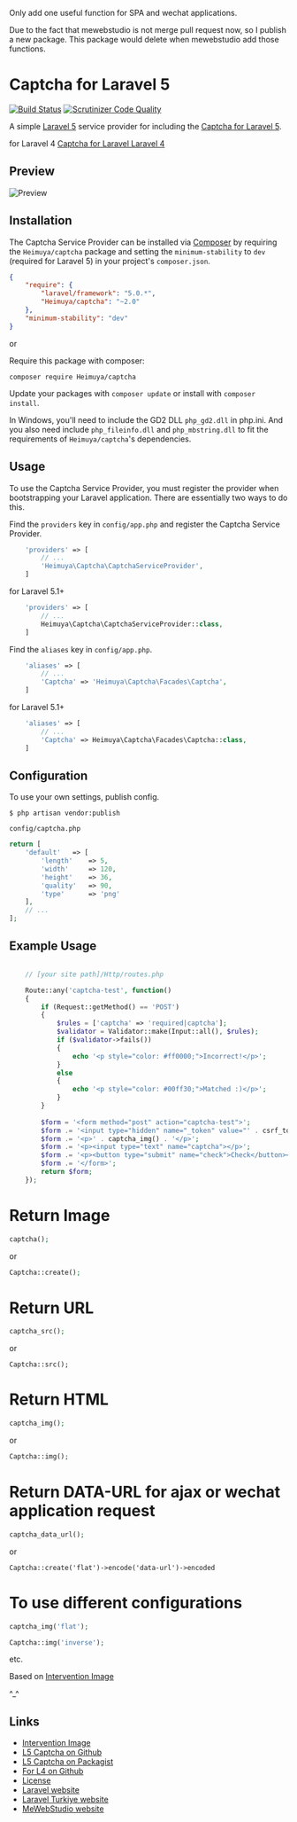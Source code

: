 Only add one useful function for SPA and wechat applications.

Due to the fact that mewebstudio is not merge pull request now,  so I publish a new package. This package would delete when mewebstudio add those functions.

# Captcha for Laravel 5

[![Build Status](https://travis-ci.org/mewebstudio/captcha.svg?branch=master)](https://travis-ci.org/mewebstudio/captcha) [![Scrutinizer Code Quality](https://scrutinizer-ci.com/g/mewebstudio/captcha/badges/quality-score.png?b=master)](https://scrutinizer-ci.com/g/mewebstudio/captcha/?branch=master)

A simple [Laravel 5](http://www.laravel.com/) service provider for including the [Captcha for Laravel 5](https://github.com/mewebstudio/captcha).

for Laravel 4 [Captcha for Laravel Laravel 4](https://github.com/mewebstudio/captcha/tree/master-l4)

## Preview
![Preview](http://i.imgur.com/HYtr744.png)

## Installation

The Captcha Service Provider can be installed via [Composer](http://getcomposer.org) by requiring the
`Heimuya/captcha` package and setting the `minimum-stability` to `dev` (required for Laravel 5) in your
project's `composer.json`.

```json
{
    "require": {
        "laravel/framework": "5.0.*",
        "Heimuya/captcha": "~2.0"
    },
    "minimum-stability": "dev"
}
```

or

Require this package with composer:
```
composer require Heimuya/captcha
```

Update your packages with ```composer update``` or install with ```composer install```.

In Windows, you'll need to include the GD2 DLL `php_gd2.dll` in php.ini. And you also need include `php_fileinfo.dll` and `php_mbstring.dll` to fit the requirements of `Heimuya/captcha`'s dependencies.




## Usage

To use the Captcha Service Provider, you must register the provider when bootstrapping your Laravel application. There are
essentially two ways to do this.

Find the `providers` key in `config/app.php` and register the Captcha Service Provider.

```php
    'providers' => [
        // ...
        'Heimuya\Captcha\CaptchaServiceProvider',
    ]
```
for Laravel 5.1+
```php
    'providers' => [
        // ...
        Heimuya\Captcha\CaptchaServiceProvider::class,
    ]
```

Find the `aliases` key in `config/app.php`.

```php
    'aliases' => [
        // ...
        'Captcha' => 'Heimuya\Captcha\Facades\Captcha',
    ]
```
for Laravel 5.1+
```php
    'aliases' => [
        // ...
        'Captcha' => Heimuya\Captcha\Facades\Captcha::class,
    ]
```

## Configuration

To use your own settings, publish config.

```$ php artisan vendor:publish```

`config/captcha.php`

```php
return [
    'default'   => [
        'length'    => 5,
        'width'     => 120,
        'height'    => 36,
        'quality'   => 90,
        'type'      => 'png'
    ],
    // ...
];
```

## Example Usage
```php

    // [your site path]/Http/routes.php

    Route::any('captcha-test', function()
    {
        if (Request::getMethod() == 'POST')
        {
            $rules = ['captcha' => 'required|captcha'];
            $validator = Validator::make(Input::all(), $rules);
            if ($validator->fails())
            {
                echo '<p style="color: #ff0000;">Incorrect!</p>';
            }
            else
            {
                echo '<p style="color: #00ff30;">Matched :)</p>';
            }
        }
    
        $form = '<form method="post" action="captcha-test">';
        $form .= '<input type="hidden" name="_token" value="' . csrf_token() . '">';
        $form .= '<p>' . captcha_img() . '</p>';
        $form .= '<p><input type="text" name="captcha"></p>';
        $form .= '<p><button type="submit" name="check">Check</button></p>';
        $form .= '</form>';
        return $form;
    });
```

# Return Image
```php
captcha();
```
or
```php
Captcha::create();
```


# Return URL
```php
captcha_src();
```
or
```
Captcha::src();
```

# Return HTML
```php
captcha_img();
```
or
```php
Captcha::img();
```

# Return DATA-URL for ajax or wechat application request
```php
captcha_data_url();
```
or
```
Captcha::create('flat')->encode('data-url')->encoded
```

# To use different configurations
```php
captcha_img('flat');

Captcha::img('inverse');
```
etc.

Based on [Intervention Image](https://github.com/Intervention/image)

^_^

## Links
* [Intervention Image](https://github.com/Intervention/image)
* [L5 Captcha on Github](https://github.com/mewebstudio/captcha)
* [L5 Captcha on Packagist](https://packagist.org/packages/Heimuya/captcha)
* [For L4 on Github](https://github.com/mewebstudio/captcha/tree/master-l4)
* [License](http://www.opensource.org/licenses/mit-license.php)
* [Laravel website](http://laravel.com)
* [Laravel Turkiye website](http://www.laravel.gen.tr)
* [MeWebStudio website](http://www.mewebstudio.com)
